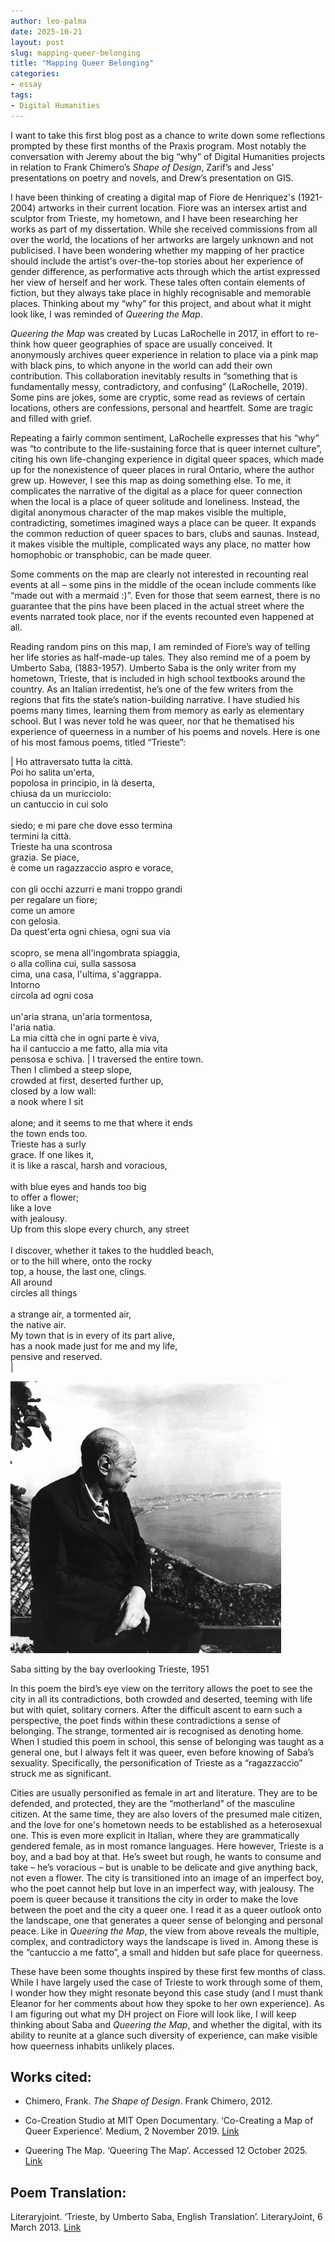 ```yaml
---
author: leo-palma
date: 2025-10-21
layout: post
slug: mapping-queer-belonging
title: "Mapping Queer Belonging"
categories:
- essay
tags:
- Digital Humanities
---
```


I want to take this first blog post as a chance to write down some reflections prompted by these first months of the Praxis program. Most notably the conversation with Jeremy about the big “why” of Digital Humanities projects in relation to Frank Chimero’s *Shape of Design*, Zarif’s and Jess’ presentations on poetry and novels, and Drew’s presentation on GIS.

I have been thinking of creating a digital map of Fiore de Henriquez's (1921- 2004) artworks in their current location. Fiore was an intersex artist and sculptor from Trieste, my hometown, and I have been researching her works as part of my dissertation. While she received commissions from all over the world, the locations of her artworks are largely unknown and not publicised. I have been wondering whether my mapping of her practice should include the artist's over-the-top stories about her experience of gender difference, as performative acts through which the artist expressed her view of herself and her work. These tales often contain elements of fiction, but they always take place in highly recognisable and memorable places. Thinking about my “why” for this project, and about what it might look like, I was reminded of *Queering the Map*.

*Queering the Map* was created by Lucas LaRochelle in 2017, in effort to re-think how queer geographies of space are usually conceived. It anonymously archives queer experience in relation to place via a pink map with black pins, to which anyone in the world can add their own contribution. This collaboration inevitably results in “something that is fundamentally messy, contradictory, and confusing” (LaRochelle, 2019). Some pins are jokes, some are cryptic, some read as reviews of certain locations, others are confessions, personal and heartfelt. Some are tragic and filled with grief.

Repeating a fairly common sentiment, LaRochelle expresses that his “why” was “to contribute to the life-sustaining force that is queer internet culture”, citing his own life-changing experience in digital queer spaces, which made up for the nonexistence of queer places in rural Ontario, where the author grew up. However, I see this map as doing something else. To me, it complicates the narrative of the digital as a place for queer connection when the local is a place of queer solitude and loneliness. Instead, the digital anonymous character of the map makes visible the multiple, contradicting, sometimes imagined ways a place can be queer. It expands the common reduction of queer spaces to bars, clubs and saunas. Instead, it makes visible the multiple, complicated ways any place, no matter how homophobic or transphobic, can be made queer.

Some comments on the map are clearly not interested in recounting real events at all – some pins in the middle of the ocean include comments like “made out with a mermaid :)”. Even for those that seem earnest, there is no guarantee that the pins have been placed in the actual street where the events narrated took place, nor if the events recounted even happened at all.

Reading random pins on this map, I am reminded of Fiore’s way of telling her life stories as half-made-up tales. They also remind me of a poem by Umberto Saba, (1883-1957). Umberto Saba is the only writer from my hometown, Trieste, that is included in high school textbooks around the country. As an Italian irredentist, he’s one of the few writers from the regions that fits the state’s nation-building narrative. I have studied his poems many times, learning them from memory as early as elementary school. But I was never told he was queer, nor that he thematised his experience of queerness in a number of his poems and novels. Here is one of his most famous poems, titled “Trieste”:

| Ho attraversato tutta la città.<br>Poi ho salita un'erta,<br>popolosa in principio, in là deserta,<br>chiusa da un muricciolo:<br>un cantuccio in cui solo<br><br>siedo; e mi pare che dove esso termina<br>termini la città.<br>Trieste ha una scontrosa<br>grazia. Se piace,<br>è come un ragazzaccio aspro e vorace,<br><br>con gli occhi azzurri e mani troppo grandi<br>per regalare un fiore;<br>come un amore<br>con gelosia.<br>Da quest'erta ogni chiesa, ogni sua via<br><br>scopro, se mena all'ingombrata spiaggia,<br>o alla collina cui, sulla sassosa<br>cima, una casa, l'ultima, s'aggrappa.<br>Intorno<br>circola ad ogni cosa<br><br>un'aria strana, un'aria tormentosa,<br>l'aria natia.<br>La mia città che in ogni parte è viva,<br>ha il cantuccio a me fatto, alla mia vita<br>pensosa e schiva. | I traversed the entire town.<br>Then I climbed a steep slope,<br>crowded at first, deserted further up,<br>closed by a low wall:<br>a nook where I sit<br><br>alone; and it seems to me that where it ends<br>the town ends too.<br>Trieste has a surly<br>grace. If one likes it,<br>it is like a rascal, harsh and voracious,<br><br>with blue eyes and hands too big<br>to offer a flower;<br>like a love<br>with jealousy.<br>Up from this slope every church, any street<br><br>I discover, whether it takes to the huddled beach,<br>or to the hill where, onto the rocky<br>top, a house, the last one, clings.<br>All around<br>circles all things<br><br>a strange air, a tormented air,<br>the native air.<br>My town that is in every of its part alive,<br>has a nook made just for me and my life,<br>pensive and reserved.<br> |


![Saba sitting by the bay overlooking Trieste, 1951](/assets/post-media/mapping-queer-belonging/1.png)

Saba sitting by the bay overlooking Trieste, 1951

In this poem the bird’s eye view on the territory allows the poet to see the city in all its contradictions, both crowded and deserted, teeming with life but with quiet, solitary corners. After the difficult ascent to earn such a perspective, the poet finds within these contradictions a sense of belonging. The strange, tormented air is recognised as denoting home. When I studied this poem in school, this sense of belonging was taught as a general one, but I always felt it was queer, even before knowing of Saba’s sexuality. Specifically, the personification of Trieste as a “ragazzaccio” struck me as significant.

Cities are usually personified as female in art and literature. They are to be defended, and protected, they are the “motherland” of the masculine citizen. At the same time, they are also lovers of the presumed male citizen, and the love for one's hometown needs to be established as a heterosexual one. This is even more explicit in Italian, where they are grammatically gendered female, as in most romance languages. Here however, Trieste is a boy, and a bad boy at that. He’s sweet but rough, he wants to consume and take – he’s voracious – but is unable to be delicate and give anything back, not even a flower. The city is transitioned into an image of an imperfect boy, who the poet cannot help but love in an imperfect way, with jealousy. The poem is queer because it transitions the city in order to make the love between the poet and the city a queer one. I read it as a queer outlook onto the landscape, one that generates a queer sense of belonging and personal peace. Like in *Queering the Map*, the view from above reveals the multiple, complex, and contradictory ways the landscape is lived in. Among these is the “cantuccio a me fatto”, a small and hidden but safe place for queerness.

These have been some thoughts inspired by these first few months of class. While I have largely used the case of Trieste to work through some of them, I wonder how they might resonate beyond this case study (and I must thank Eleanor for her comments about how they spoke to her own experience). As I am figuring out what my DH project on Fiore will look like, I will keep thinking about Saba and *Queering the Map*, and whether the digital, with its ability to reunite at a glance such diversity of experience, can make visible how queerness inhabits unlikely places.

## Works cited:

* Chimero, Frank. *The Shape of Design*. Frank Chimero, 2012.

* Co-Creation Studio at MIT Open Documentary. ‘Co-Creating a Map of Queer Experience’. Medium, 2 November 2019. [Link](https://immerse.news/co-creating-a-map-of-queer-experience-bece7a743ca7)

* Queering The Map. ‘Queering The Map’. Accessed 12 October 2025. [Link](https://www.queeringthemap.com/)



## Poem Translation:

Literaryjoint. ‘Trieste, by Umberto Saba, English Translation’. LiteraryJoint, 6 March 2013. [Link](https://literaryjoint.blogspot.com/2013/03/trieste-by-umberto-saba-english.html)

